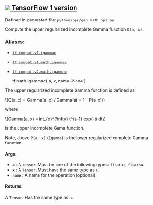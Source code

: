 [ ![](https://tensorflow.google.cn/images/tf_logo_32px.png) TensorFlow 1
version](/versions/r1.15/api_docs/python/tf/math/igammac)  
---  
  
Defined in generated file: `python/ops/gen_math_ops.py`

Compute the upper regularized incomplete Gamma function `Q(a, x)`.

### Aliases:

  * [`tf.compat.v1.igammac`](/api_docs/python/tf/math/igammac)
  * [`tf.compat.v1.math.igammac`](/api_docs/python/tf/math/igammac)
  * [`tf.compat.v2.math.igammac`](/api_docs/python/tf/math/igammac)

    
    
    tf.math.igammac(
        a,
        x,
        name=None
    )
    

The upper regularized incomplete Gamma function is defined as:

\\(Q(a, x) = Gamma(a, x) / Gamma(a) = 1 - P(a, x)\\)

where

\\(Gamma(a, x) = int_{x}^{\infty} t^{a-1} exp(-t) dt\\)

is the upper incomplete Gama function.

Note, above `P(a, x)` (`Igamma`) is the lower regularized complete Gamma
function.

#### Args:

  * **`a`** : A `Tensor`. Must be one of the following types: `float32`, `float64`.
  * **`x`** : A `Tensor`. Must have the same type as `a`.
  * **`name`** : A name for the operation (optional).

#### Returns:

A `Tensor`. Has the same type as `a`.

